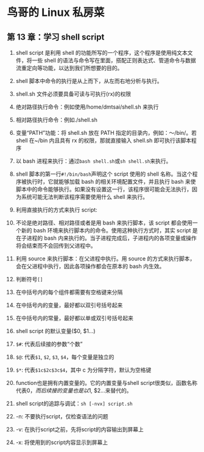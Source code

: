 # 鸟哥的 Linux 私房菜

## 第 13 章：学习 shell script

1. shell script 是利用 shell 的功能所写的一个程序，这个程序是使用纯文本文件，将一些 shell 的语法与命令写在里面，搭配正则表达式、管道命令与数据流重定向等功能，以达到我们所想要的目的。
2. shell 脚本中命令的执行是从上而下，从左而右地分析与执行。
3. shell.sh 文件必须要具备可读与可执行(rx)的权限
4. 绝对路径执行命令：例如使用/home/dmtsai/shell.sh 来执行
5. 相对路径执行命令：例如./shell.sh
6. 变量“PATH”功能：将 shell.sh 放在 PATH 指定的目录内，例如：～/bin/。若 shell 在~/bin 内且具有 rx 的权限，那就直接输入 shell.sh 即可执行该脚本程序
7. 以 bash 进程来执行：通过`bash shell.sh`或`sh shell.sh`来执行。
8. shell 脚本的第一行`#!/bin/bash`声明这个 script 使用的 shell 名称。当这个程序被执行时，它就能够加载 bash 的相关环境配置文件，并且执行 bash 来使脚本中的命令能够执行。如果没有设置这一行，该程序很可能会无法执行，因为系统可能无法判断该程序需要使用什么 shell 来执行。
9. 利用直接执行的方式来执行 script:
10. 不论是绝对路径、相对路径或者是用 bash 来执行脚本，该 script 都会使用一个新的 bash 环境来执行脚本内的命令。使用这种执行方式时，其实 script 是在子进程的 bash 内来执行的。当子进程完成后，子进程内的各项变量或操作将会结束而不会回传到父进程中。
11. 利用 source 来执行脚本：在父进程中执行。用 source 的方式来执行脚本，会在父进程中执行，因此各项操作都会在原本的 bash 内生效。
12. 判断符号`[]`
  1. 在中括号内的每个组件都需要有空格键来分隔
  2. 在中括号内的变量，最好都以双引号括号起来
  3. 在中括号内的常量，最好都以单或双引号括号起来

13. shell script 的默认变量($0, $1...)
  1. `$#`: 代表后续接的参数“个数”
  2. `$@`: 代表`$1`, `$2`, `$3`, `$4`，每个变量是独立的
  3. `$*`: 代表`$1c$2c$3c$4`，其中 c 为分隔字符，默认为空格键

14. function也是拥有内置变量的。它的内置变量与shell script很类似，函数名称代表$0，而后续接的变量也是以$1, $2...来替代的。
15. shell script的追踪与调试：`sh [-nvx] script.sh`
  1. -n: 不要执行script，仅检查语法的问题
  2. -v: 在执行script之前，先将script的内容输出到屏幕上
  3. -x: 将使用到的script内容显示到屏幕上
